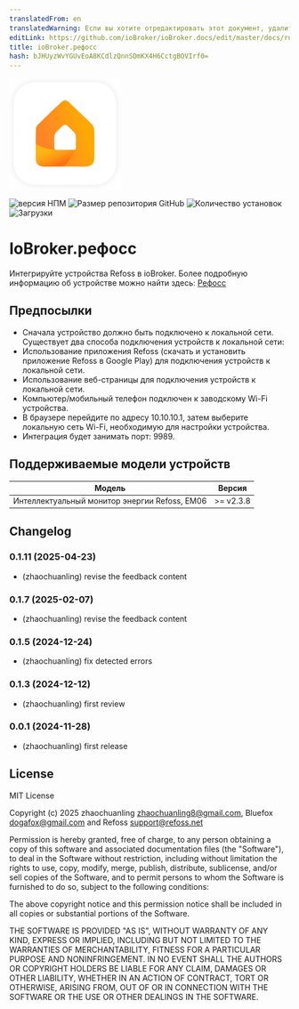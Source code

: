 ```yaml
---
translatedFrom: en
translatedWarning: Если вы хотите отредактировать этот документ, удалите поле «translationFrom», в противном случае этот документ будет снова автоматически переведен
editLink: https://github.com/ioBroker/ioBroker.docs/edit/master/docs/ru/adapterref/iobroker.refoss/README.md
title: ioBroker.рефосс
hash: bJHUyzWvYGUvEoA8KCdlzQnnSDmKX4H6CctgBOVIrf0=
---
```

![Логотип](../../../en/adapterref/iobroker.refoss/admin/refoss.png)

![версия НПМ](https://img.shields.io/npm/v/iobroker.refoss.svg)
![Размер репозитория GitHub](https://img.shields.io/github/repo-size/Refoss/ioBroker.refoss?logo=github&style=flat-square)
![Количество установок](https://iobroker.live/badges/refoss-installed.svg)
![Загрузки](https://img.shields.io/npm/dm/iobroker.refoss.svg)

# IoBroker.рефосс
Интегрируйте устройства Refoss в ioBroker.
Более подробную информацию об устройстве можно найти здесь: [Рефосс](https://www.amazon.de/dp/B0D3PY4RVZ)

## Предпосылки
- Сначала устройство должно быть подключено к локальной сети. Существует два способа подключения устройств к локальной сети:
- Использование приложения Refoss (скачать и установить приложение Refoss в Google Play) для подключения устройств к локальной сети.
- Использование веб-страницы для подключения устройств к локальной сети.
- Компьютер/мобильный телефон подключен к заводскому Wi-Fi устройства.
- В браузере перейдите по адресу 10.10.10.1, затем выберите локальную сеть Wi-Fi, необходимую для настройки устройства.
- Интеграция будет занимать порт: 9989.

## Поддерживаемые модели устройств
| Модель | Версия |
| --------------------------------- | --------- |
| Интеллектуальный монитор энергии Refoss, EM06 | >= v2.3.8 |

## Changelog

### 0.1.11 (2025-04-23)

- (zhaochuanling) revise the feedback content

### 0.1.7 (2025-02-07)

- (zhaochuanling) revise the feedback content

### 0.1.5 (2024-12-24)

- (zhaochuanling) fix detected errors

### 0.1.3 (2024-12-12)

- (zhaochuanling) first review

### 0.0.1 (2024-11-28)

- (zhaochuanling) first release

## License

MIT License

Copyright (c) 2025 zhaochuanling zhaochuanling8@gmail.com,
Bluefox dogafox@gmail.com and
Refoss support@refoss.net

Permission is hereby granted, free of charge, to any person obtaining a copy
of this software and associated documentation files (the "Software"), to deal
in the Software without restriction, including without limitation the rights
to use, copy, modify, merge, publish, distribute, sublicense, and/or sell
copies of the Software, and to permit persons to whom the Software is
furnished to do so, subject to the following conditions:

The above copyright notice and this permission notice shall be included in all
copies or substantial portions of the Software.

THE SOFTWARE IS PROVIDED "AS IS", WITHOUT WARRANTY OF ANY KIND, EXPRESS OR
IMPLIED, INCLUDING BUT NOT LIMITED TO THE WARRANTIES OF MERCHANTABILITY,
FITNESS FOR A PARTICULAR PURPOSE AND NONINFRINGEMENT. IN NO EVENT SHALL THE
AUTHORS OR COPYRIGHT HOLDERS BE LIABLE FOR ANY CLAIM, DAMAGES OR OTHER
LIABILITY, WHETHER IN AN ACTION OF CONTRACT, TORT OR OTHERWISE, ARISING FROM,
OUT OF OR IN CONNECTION WITH THE SOFTWARE OR THE USE OR OTHER DEALINGS IN THE
SOFTWARE.